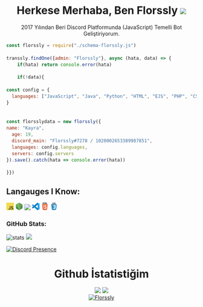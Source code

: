 <h1 align="center">Herkese Merhaba, Ben Florssly <img src="https://media.giphy.com/media/hvRJCLFzcasrR4ia7z/giphy.gif" width="30px"></h1>
<p align="center">2017 Yılından Beri Discord Platformunda (JavaScript) Temelli Bot Geliştiriyorum.<br></p>

```js
const florssly = require("./schema-florssly.js")

transsly.findOne({admin: "Florssly"}, async (hata, data) => {
    if(hata) return console.error(hata)

    if(!data){
  
const config = {
  languages: ["JavaScript", "Java", "Python", "HTML", "EJS", "PHP", "CSS"]
}


const florsslydata = new florssly({
name: "Kayra",
  age: 19,
  discord_main: "Florssly#7278 / 1020002653389987851",
  languages: config.languages,
  servers: config.servers
}).save().catch(hata => console.error(hata))

}})
```




## Langauges I Know:

<code><img height="20" src="https://raw.githubusercontent.com/github/explore/80688e429a7d4ef2fca1e82350fe8e3517d3494d/topics/javascript/javascript.png"></code>
<code><img height="20" src="https://raw.githubusercontent.com/github/explore/80688e429a7d4ef2fca1e82350fe8e3517d3494d/topics/nodejs/nodejs.png"></code>
<code><img height="20" src="https://camo.githubusercontent.com/d11bc5fc022603363226da69441297bc1f6dda6cd6253d80f5ed010125810aad/68747470733a2f2f692e696d6775722e636f6d2f534931445a66332e706e67"></code>
<code><img height="20" src="https://raw.githubusercontent.com/github/explore/80688e429a7d4ef2fca1e82350fe8e3517d3494d/topics/visual-studio-code/visual-studio-code.png"></code>
<code><img height="20" src="https://raw.githubusercontent.com/github/explore/80688e429a7d4ef2fca1e82350fe8e3517d3494d/topics/html/html.png"></code>
<code><img height="20" src="https://raw.githubusercontent.com/github/explore/80688e429a7d4ef2fca1e82350fe8e3517d3494d/topics/css/css.png"></code>
</br>
<h3 align="left">GitHub Stats:</h3>
<p align="left">
   <img src="https://github-readme-stats.vercel.app/api?username=florssly&count_private=true&show_icons=true&theme=dark&hide_border=true" width="%100" height="150px" alt="stats" />
   <img src="https://github-readme-stats.vercel.app/api/top-langs/?username=florssly&layout=compact&theme=dark&hide_border=true" />

[![Discord Presence](https://lanyard.cnrad.dev/api/1020002653389987851?animated=true&borderRadius=7px&theme=dark)](https://discord.com/users/1020002653389987851)
</p>
  <h1 align="center">Github İstatistiğim</h1>
<p align="center">
  <a href="https://github.com/Florssly/" target="_blank"><img src="https://github-readme-stats.vercel.app/api/top-langs/?username=Florssly&langs_count=10&custom_title=En+Çok+Kullanılan+Diller+Top10&bg_color=171a1f&text_color=fff&icon_color=ff0000&hide_border=true&title_color=ff0000"/></a>
  <a href="https://github.com/Florssly/" target="_blank"><img src="https://github-readme-stats.vercel.app/api?username=Florssly&show_icons=true&locale=tr&border_radius=10px&title_color=ff0000&hide_border=true&bg_color=171a1f&text_color=fff&icon_color=ff0000&custom_title=Florssly%27nin+Github+İstatistiği"/></a>
    <br>
  <a href="https://github.com/Florssly/" target="_blank"><img src="https://gpvc.arturio.dev/Florssly" alt="Florssly"/></a>

 
